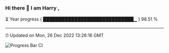 ### Hi there 👋 I am Harry , 

⏳ Year progress { █████████████████████████████▁ } 98.51 %

---

⏰ Updated on Mon, 26 Dec 2022 13:26:16 GMT

![Progress Bar CI](https://github.com/duykhang68/duykhang68/workflows/Progress%20Bar%20CI/badge.svg)
